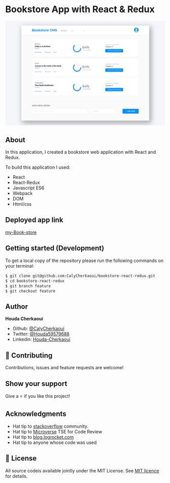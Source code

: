 # Bookstore App with React & Redux

<div align="center">
  <img src="./public/Screenshot-readme.png" width="1000">
</div>

## About

In this application, I created a bookstore web application with React and Redux.

To build this application I used:

- React
- React-Redux
- Javascript ES6
- Webpack
- DOM
- Html/css

## Deployed app link

[my-Book-store](https://my-magical-book-store.herokuapp.com/)

## Getting started (Development)

To get a local copy of the repository please run the following commands on your terminal:

```
$ git clone git@github.com:CalyCherkaoui/bookstore-react-redux.git
$ cd bookstore-react-redux
$ git branch feature
$ git checkout feature
```

## Author

**Houda Cherkaoui**

- Github: [@CalyCherkaoui](https://github.com/CalyCherkaoui)
- Twitter: [@Houda59579688](https://twitter.com/Houda59579688)
- Linkedin: [Houda-Cherkaoui](https://www.linkedin.com/in/houda-cherkaoui-64106395/)

## 🤝 Contributing

Contributions, issues and feature requests are welcome!

## Show your support

Give a ⭐️ if you like this project!

## Acknowledgments

- Hat tip to [stackoverflow](https://stackoverflow.com) community.
- Hat tip to [Microverse](https://www.microverse.org/) TSE for Code Review
- Hat tip to [blog.logrocket.com](https://blog.logrocket.com)
- Hat tip to anyone whose code was used

## 📝 License

All source codeis available jointly under the MIT License.
See [MIT licence]() for details.
